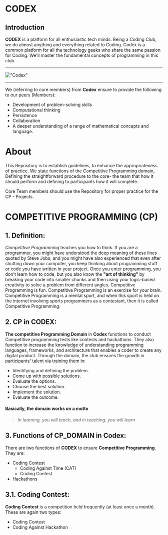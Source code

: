 # ****CODEX****
## **Introduction**
**CODEX**  is a platform for all enthusiastic tech minds. Being a Coding Club, we do almost anything and everything related to Coding. Codex is a common platform for all the
technology geeks who share the same passion for Coding. We'll master the fundamental
concepts of programming in this club.
***
!["Codex"](https://en.bitcoinwiki.org/upload/en/images/thumb/e/e8/Codex1.png/250px-Codex1.png)
***
We (referring to core members) from **Codex** ensure to provide the following to our peers (Members):
+ Development of problem-solving skills
+ Computational thinking
+ Persistence
+ Collaboration
+ A deeper understanding of a range of mathematical concepts and language.  


# About
This Repository is to establish guidelines, to enhance the appropriateness of practice. We state functions of the Competitive Programming domain, Defining the straightforward procedure to the core- the team that how it should perform and defining to participants how it will complete.  
  
  Core Team members should use the Repository for proper practice for the CP - Projects.
# COMPETITIVE PROGRAMMING (CP)

## 1. Definition: 

 *Competitive Programming*  teaches you how to think. If you are a programmer, you might have understood the deep meaning of these lines quoted by Steve Jobs, and you might have also experienced that even after shutting down your computer, you keep thinking about programming stuff or code you have written in your project. Once you enter programming, you don't learn how to code, but you also know the **"art of thinking"** by breaking your code into smaller chunks and then using your logic-based creativity to solve a problem from different angles. Competitive Programming is fun. Competitive Programming is an exercise for your brain. Competitive Programming is a mental sport, and when this sport is held on the internet involving sports programmers as a contestant, then it is called Competitive Programming.

## 2. CP in CODEX:

**The competitive Programming Domain** in **Codex** functions to conduct Competitive programming tests like contests and hackathons. They also function to increase the knowledge of understanding programming languages, frameworks, and architecture that enables a coder to create any digital product. Through the domain, the club ensures the growth in participants' talent via training them in:
   * Identifying and defining the problem.
   * Come up with possible solutions.
   * Evaluate the options.
   * Choose the best solution.
   * Implement the solution.
   * Evaluate the outcome.

   #### Basically, the domain works on a motto
   > *In learning, you will teach, and in teaching, you will learn*


## 3. Functions of CP_DOMAIN in Codex:

There are two functions of **CODEX** to ensure **Competitive Programming**. They are:
- Coding Contest
    * Coding Against Time (CAT)
    * Coding Contest
- Hackathons

## 3.1. Coding Contest:
**Coding Contest** is a competition held frequently (at least once a month). These are again two types:
* Coding Contest
* Coding Against Hackathon